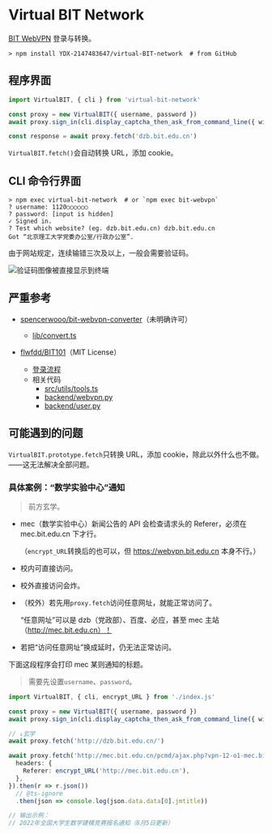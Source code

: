 # Virtual BIT Network

[BIT WebVPN](https://webvpn.bit.edu.cn) 登录与转换。

```shell
> npm install YDX-2147483647/virtual-BIT-network  # from GitHub
```

## 程序界面

```typescript
import VirtualBIT, { cli } from 'virtual-bit-network'

const proxy = new VirtualBIT({ username, password })
await proxy.sign_in(cli.display_captcha_then_ask_from_command_line({ width: '80%' }))

const response = await proxy.fetch('dzb.bit.edu.cn')
```

`VirtualBIT.fetch()`会自动转换 URL，添加 cookie。

## CLI 命令行界面

```shell
> npm exec virtual-bit-network  # or `npm exec bit-webvpn`
? username: 1120○○○○○○
? password: [input is hidden]
✓ Signed in.
? Test which website? (eg. dzb.bit.edu.cn) dzb.bit.edu.cn
Got “北京理工大学党委办公室/行政办公室”.
```

由于网站规定，连续输错三次及以上，一般会需要验证码。

![验证码图像被直接显示到终端](https://s2.loli.net/2022/08/03/zQxtpAW5jrwV918.jpg)

## 严重参考

- [spencerwooo/bit-webvpn-converter](https://github.com/spencerwooo/bit-webvpn-converter)（未明确许可）

  - [lib/convert.ts](https://github.com/spencerwooo/bit-webvpn-converter/blob/1c94647e9e6e9fe3ce3e6fd43ffde70e10127f48/lib/convert.ts)

- [flwfdd/BIT101](https://github.com/flwfdd/BIT101)（MIT License）
  - [登录流程](https://github.com/flwfdd/BIT101/blob/e196258e6048db798baeaeb8a03d098ae7ca4479/doc/README.md#%E5%AD%A6%E6%A0%A1%E7%BB%9F%E4%B8%80%E8%BA%AB%E4%BB%BD%E8%AE%A4%E8%AF%81%E7%99%BB%E5%BD%95%E6%B5%81%E7%A8%8B)
  - 相关代码
    - [src/utils/tools.ts](https://github.com/flwfdd/BIT101/blob/e196258e6048db798baeaeb8a03d098ae7ca4479/src/utils/tools.ts)
    - [backend/webvpn.py](https://github.com/flwfdd/BIT101/blob/e196258e6048db798baeaeb8a03d098ae7ca4479/backend/webvpn.py)
    - [backend/user.py](https://github.com/flwfdd/BIT101/blob/e196258e6048db798baeaeb8a03d098ae7ca4479/backend/user.py)

## 可能遇到的问题

`VirtualBIT.prototype.fetch`只转换 URL，添加 cookie，除此以外什么也不做。——这无法解决全部问题。

### 具体案例：“数学实验中心”通知

> 前方玄学。

- mec（数学实验中心）新闻公告的 API 会检查请求头的 Referer，必须在 mec.bit.edu.cn 下才行。

  （`encrypt_URL`转换后的也可以，但 https://webvpn.bit.edu.cn 本身不行。）

- 校内可直接访问。

- 校外直接访问会炸。

- （校外）若先用`proxy.fetch`访问任意网址，就能正常访问了。

  “任意网址”可以是 dzb（党政部）、百度、必应，甚至 mec 主站（http://mec.bit.edu.cn）！

- 若把“访问任意网址”换成延时，仍无法正常访问。

下面这段程序会打印 mec 某则通知的标题。

> 需要先设置`username`、`password`。

```typescript
import VirtualBIT, { cli, encrypt_URL } from './index.js'

const proxy = new VirtualBIT({ username, password })
await proxy.sign_in(cli.display_captcha_then_ask_from_command_line({ width: '80%' }))

// ↓玄学
await proxy.fetch('http://dzb.bit.edu.cn/')

await proxy.fetch('http://mec.bit.edu.cn/pcmd/ajax.php?vpn-12-o1-mec.bit.edu.cn&act=getmanage_nologin&w=新闻公告', {
  headers: {
    Referer: encrypt_URL('http://mec.bit.edu.cn'),
  },
}).then(r => r.json())
  // @ts-ignore
  .then(json => console.log(json.data.data[0].jmtitle))

// 输出示例：
// 2022年全国大学生数学建模竞赛报名通知（8月5日更新）
```

